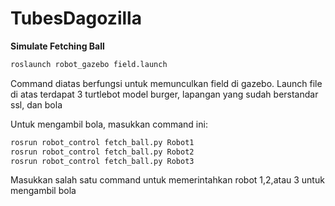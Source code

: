 # TubesDagozilla
**Simulate Fetching Ball**
```sh
roslaunch robot_gazebo field.launch
```
Command diatas berfungsi untuk memunculkan field di gazebo. Launch file di atas terdapat 3 turtlebot model burger, lapangan
yang sudah berstandar ssl, dan bola

Untuk mengambil bola, masukkan command ini:
```sh
rosrun robot_control fetch_ball.py Robot1
rosrun robot_control fetch_ball.py Robot2
rosrun robot_control fetch_ball.py Robot3
```
Masukkan salah satu command untuk memerintahkan robot 1,2,atau 3 untuk mengambil bola
